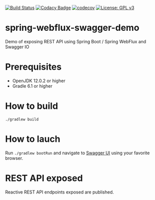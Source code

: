 [![Build Status](https://travis-ci.com/rednavis/spring-webflux-swagger-demo.svg?branch=master)](https://travis-ci.com/rednavis/spring-webflux-swagger-demo)
[![Codacy Badge](https://api.codacy.com/project/badge/Grade/143579ed76ba41e88c2d0a1d8744a48d)](https://app.codacy.com/gh/rednavis/spring-webflux-swagger-demo?utm_source=github.com&utm_medium=referral&utm_content=rednavis/spring-webflux-swagger-demo&utm_campaign=Badge_Grade_Dashboard)
[![codecov](https://codecov.io/gh/rednavis/spring-webflux-swagger-demo/branch/master/graph/badge.svg)](https://codecov.io/gh/rednavis/spring-webflux-swagger-demo)
[![License: GPL v3](https://img.shields.io/badge/License-GPLv3-blue.svg)](https://www.gnu.org/licenses/gpl-3.0)

# spring-webflux-swagger-demo
Demo of exposing REST API using Spring Boot / Spring WebFlux and Swagger IO

# Prerequisites
- OpenJDK 12.0.2 or higher
- Gradle 6.1 or higher

# How to build
`./gradlew build`

# How to lauch
Run `./gradlew bootRun` and navigate to [Swagger UI](http://localhost:8080/swagger-ui.html) using your favorite browser. 

# REST API exposed
Reactive REST API endpoints exposed are published.